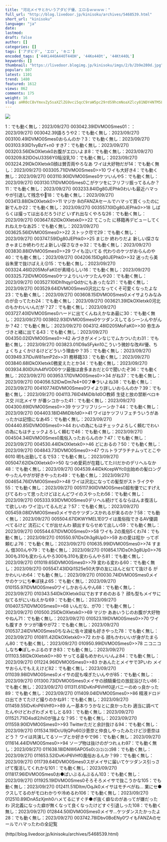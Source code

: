 ```yaml
---
title: "河北メイサとかいうアダビデ優、エロるｗｗｗｗ："
full_url: "http://blog.livedoor.jp/kinisoku/archives/5468539.html"
short_url: "kinisoku"
language: "ja"
date: 
lastmod: 
draft: false
author: []
categories: []
tags: ['アダビデ', 'エロ', 'キニ']
encoded_tags: ['44Ki44OA44OT44OH', '44Ko44Ot', '44Kt44OL']
keywords: []
thumbnail: "https://livedoor.blogimg.jp/kinisoku/imgs/2/b/2b9e280d.jpg"
popular: 807
latest: 1101
trend: 1480
featured: 1612
views: 862
comments: 175
weight: 16
slug: aHR0cC8vYmxvZy5saXZlZG9vci5qcC9raW5pc29rdS9hcmNoaXZlcy81NDY4NTM5Lmh0bWw=
---
```


![](https://livedoor.blogimg.jp/kinisoku/imgs/2/b/2b9e280d.jpg)

1：でも動く無し：2023/09/27() 003042.39IDVMO0Smes01：：2023/09/27() 003042.39語ろうや2：でも動く無し：2023/09/27() 003100.49IDVMO0Smes0おらんのか？3：でも動く無し：2023/09/27() 003103.93ID1vyBzY+n0 すき7：でも動く無し：2023/09/27() 003203.56IDkOXIetxk0お腹がエロいよま8：でも動く無し：2023/09/27() 003209.82IDOsU33S6Y0陥没乳10：でも動く無し：2023/09/27() 003224.29IDkOXIetxk0顔は賛否両やろなあ ワイは大好物だが14：でも動く無し：2023/09/27() 003305.71IDVMO0Smes0>>10 ワイも大好き4：でも動く無し：2023/09/27() 003110.90IDVMO0Smes0ケツいんや5：でも動く無し：2023/09/27() 003130.17IDVMO0Smes0こがケツをにフリフリ振ってるんか？11：でも動く無し：2023/09/27() 003233.84IDg80JEPhk0わいも最近ハマっやが引退して残念や🥲18：でも動く無し：2023/09/27() 003413.88IDkOXIetxk0>>11 マジか 8のFANZAセールでハマって買くったのに新でんか22：でも動く無し：2023/09/27() 003557.10IDg80JEPhk0>>18 しばらくは撮っては出るだろうけど いずれ出なくやろな26：でも動く無し：2023/09/27() 003647.62IDkOXIetxk0>>22 てこった に移籍再デビューしてくれねえかなあ25：でも動く無し：2023/09/27() 003625.56IDVMO0Smes0>>22 ストック尽で29：でも動く無し：2023/09/27() 003747.59IDg80JEPhk0>>25 まじか 終わりだよ 新しい探さなきゃまじか終わりだよ新しい探さなきゃ32：でも動く無し：2023/09/27() 003830.88IDVMO0Smes0>>29 ワイも泣いてる 代わりのケツがおらんのや40：でも動く無し：2023/09/27() 004206.15IDg80JEPhk0>>32 迷ったら美谷朱里で抜けばええ😗15：でも動く無し：2023/09/27() 003324.46ID205MoFaK0が素晴らしい16：でも動く無し：2023/09/27() 003325.72IDVMO0Smes0ケツよりいいケツたんや20：でも動く無し：2023/09/27() 003527.10IDh1hqy/rQdかにもあったな21：でも動く無し：2023/09/27() 003529.64IDVMO0Smes0沢北になってくそ可愛くなったよな23：でも動く無し：2023/09/27() 003608.15IDVMO0Smes0メイサよりみなみのが合ってたわ24：でも動く無し：2023/09/27() 003621.39IDkOXIetxk0河北のもかわいいんだが？27：でも動く無し：2023/09/27() 003727.40IDVMO0Smes0ハードに出てくんねえかなあ最に30：でも動く無し：2023/09/27() 003802.93IDVMO0Smes0ケツダンスしてるシーンんやがんか？42：でも動く無し：2023/09/27() 004312.48ID205MoFaK0>>30 弥生みづきと緒に出てる43：でも動く無し：2023/09/27() 004350.02IDVMO0Smes0>>42 みづきがメインなじでムカついたわ31：でも動く無し：2023/09/27() 003823.01ID9aSFykn10こういう微妙な改AV優、ちょくちょくかけるけどどういう理由や？35：でも動く無し：2023/09/27() 003949.37IDuW81smP2d>>31 務移籍33：でも動く無し：2023/09/27() 003840.68IDkOXIetxk0務変えたとか34：でも動く無し：2023/09/27() 003934.80IDUhA4fVOD0ケツ最強は倉多まおだとGで聞いたぞ36：でも動く無し：2023/09/27() 003953.17IDVMO0Smes0>>34 がね37：でも動く無し：2023/09/27() 004056.52IDwDm7e4+00フ●ラいよね38：でも動く無し：2023/09/27() 004107.74IDVMO0Smes0ワイより詳しいおらんのか？39：でも動く無し：2023/09/27() 004113.76ID4MiDlb1d0○教師 生徒と放の禁断ベロキス交 川北メイサ が番シコかった41：でも動く無し：2023/09/27() 004300.69IDVMO0Smes0>>39 ケツフリフリシーンか？44：でも動く無し：2023/09/27() 004403.18ID4MiDlb1d0>>41 ワイはケツフリフェチういうがあったかは記憶になあ45：でも動く無し：2023/09/27() 004440.85IDVMO0Smes0>>44 わいの為にもはチェックよろしく頼むでわいの為にもはチェックよろしく頼むで46：でも動く無し：2023/09/27() 004504.34IDVMO0Smes0風俗入ったおらんのか？47：でも動く無し：2023/09/27() 004530.44IDkOXIetxk0>>46 どにおるの？50：でも動く無し：2023/09/27() 004843.73IDVMO0Smes0>>47 ウルトラプラチナムってとこや 6010 明も出勤してるで53：でも動く無し：2023/09/27() 005047.62IDkOXIetxk0>>50 なつめ愛莉が在籍してた川だかのデリヘルなか48：でも動く無し：2023/09/27() 004539.44IDkKcepWYc0出始めの髪ロングやったんやがが好きやったわ49：でも動く無し：2023/09/27() 004654.76IDVMO0Smes0>>48 ワイは沢北になっての髪型がストライクや55：でも動く無し：2023/09/27() 005117.90IDVMO0Smes0超有優でにすげえびてるわって思ったけどほとんどワイのスやったわ56：でも動く無し：2023/09/27() 005333.93IDVMO0Smes0デリヘル続けてるならほんま復活して欲しいわ ワイ泣いてるんだよ？57：でも動く無し：2023/09/27() 005459.08IDVMO0Smes0メイサのケツダンスかれるが来るのか？58：でも動く無し：2023/09/27() 005504.67IDKWYMEL1E0ワイは風俗指できるAV優調べてるけど 流石にくてが出せんわ 額出すならせめて出しい59：でも動く無し：2023/09/27() 005544.67IDVMO0Smes0>>58 ワイも 2の風俗5くわ74：でも動く無し：2023/09/27() 010550.97IDsOh3g8Up0>>59 おの愛は程か ってポ頼むよ76：でも動く無し：2023/09/27() 010635.99IDVMO0Smes0>>74 すまん 借300んや79：でも動く無し：2023/09/27() 010854.17IDsOh3g8Up0>>76 300も310も変わらんやろ300も310も変わらんやろ81：でも動く無し：2023/09/27() 011019.65IDVMO0Smes0>>79 変わる変わる60：でも動く無し：2023/09/27() 005547.43IDQi1S25e50大学の友にほんと似てて抜ける がかわいいわ64：でも動く無し：2023/09/27() 010030.74IDVMO0Smes0メイサのケツにち●ぽ挟よ65：でも動く無し：2023/09/27() 010155.97IDVMO0Smes0ワイしかおらんやん68：でも動く無し：2023/09/27() 010343.54IDkOXIetxk0以でおすすめのおる？ 顔も型もメイサに似てるがにいねえかな69：でも動く無し：2023/09/27() 010407.57IDVMO0Smes0>>68 いんだな、が70：でも動く無し：2023/09/27() 010500.25IDkOXIetxk0>>69 マジか ああいうじのお腹が大好物やねん71：でも動く無し：2023/09/27() 010523.19IDVMO0Smes0>>70 ワイも腹すき ケツが1番やが72：でも動く無し：2023/09/27() 010537.24IDVMO0Smes0ちなみに佐々波綾も好きやった78：でも動く無し：2023/09/27() 010811.42IDkOXIetxk0>>72 わかる 顔もかわいいが身がたまらん80：でも動く無し：2023/09/27() 010950.99IDVMO0Smes0>>78 ニコニコしなち●ぽしゃぶるのすき83：でも動く無し：2023/09/27() 011103.58IDkOXIetxk0>>80 ヤってる最もめかわいいんよ84：でも動く無し：2023/09/27() 011224.96IDVMO0Smes0>>83 かあんたとメイサで3Pいわ メイサおらんでもええけど82：でも動く無し：2023/09/27() 011039.98IDVMO0Smes0メイサの屁も嗅ぎたいんやが85：でも動く無し：2023/09/27() 011300.73IDVMO0Smes0メイサの顔騎乗位の放屁浴びたい86：でも動く無し：2023/09/27() 011311.61IDvKnP6VHf0逆バニーのめっ良かった89：でも動く無し：2023/09/27() 011409.04IDVMO0Smes0>>86 精液ドロドロ出てきてたけど撮りのかね91：でも動く無し：2023/09/27() 011459.55IDvKnP6VHf0>>89 んー基本りうかなとに良かったわ 適当に調べてたんやけどわざわざメモしとる93：でも動く無し：2023/09/27() 011521.71ID4sdl2/hi0が強よな？95：でも動く無し：2023/09/27() 011559.90IDVMO0Smes0>>93 Twitterただと余計抜ける94：でも動く無し：2023/09/27() 011534.19IDcU9jQPo60沙恵奈と仲良しやったみたけど沙恵奈はどう？ ワイは共演してるソープとか好きやで96：でも動く無し：2023/09/27() 011614.44IDVMO0Smes0>>94 ソープ物は抜けのがつれぇわ97：でも動く無し：2023/09/27() 011638.18IDNW6APO5s0ｼｺｼｺｼｺｼｺ98：でも動く無し：2023/09/27() 011653.52IDvKnP6VHf0風俗おるんか？99：でも動く無し：2023/09/27() 011739.64IDVMO0Smes0スがメイサに届いてケツダンス引っさげて復活してくれかな101：でも動く無し：2023/09/27() 011817.96IDVMO0Smes0お●ぱいぶるんぶるん103：でも動く無し：2023/09/27() 011925.19IDVMO0Smes0そろそろメイサで抜こうかな105：でも動く無し：2023/09/27() 012411.51IDltm/OqJk0メイサはモチベがね… 業にセ●クスしてるのがモロわかりや冷めるわ106：でも動く無し：2023/09/27() 012510.89IDnA5zXjmh0ハメてるにすぐチ●ポ抜く癖なのがあってが嫌だったわ 沢北義になった癖が無くなって良くなったけどすぐ引退しった108：でも動く無し：2023/09/27() 012844.50IDVMO0Smes0メイサ…ケツダンスたかったよ28：でも動く無し：2023/09/27() 003742.78IDbv0BoENy0ワイもFANZAのセールでハマったわの全記覧

(http//blog.livedoor.jp/kinisoku/archives/5468539.html)
